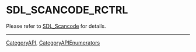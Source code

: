 # SDL_SCANCODE_RCTRL

Please refer to [SDL_Scancode](SDL_Scancode) for details.

----
[CategoryAPI](CategoryAPI), [CategoryAPIEnumerators](CategoryAPIEnumerators)

